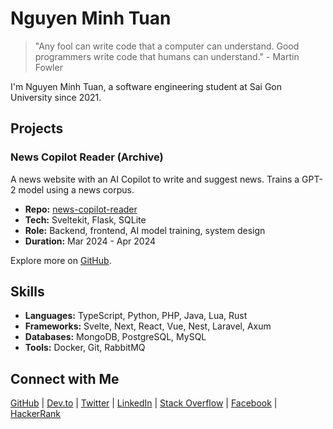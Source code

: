 # Nguyen Minh Tuan

> "Any fool can write code that a computer can understand. Good programmers write code that humans can understand." - Martin Fowler

I'm Nguyen Minh Tuan, a software engineering student at Sai Gon University since 2021.

## Projects

### News Copilot Reader (Archive)
A news website with an AI Copilot to write and suggest news. Trains a GPT-2 model using a news corpus.
- **Repo:** [news-copilot-reader](https://github.com/tnowad/news-copilot-reader)
- **Tech:** Sveltekit, Flask, SQLite
- **Role:** Backend, frontend, AI model training, system design
- **Duration:** Mar 2024 - Apr 2024

Explore more on [GitHub](https://github.com/tnowad?tab=repositories).

## Skills

- **Languages:** TypeScript, Python, PHP, Java, Lua, Rust
- **Frameworks:** Svelte, Next, React, Vue, Nest, Laravel, Axum
- **Databases:** MongoDB, PostgreSQL, MySQL
- **Tools:** Docker, Git, RabbitMQ

## Connect with Me

[GitHub](https://github.com/tnowad) | [Dev.to](https://dev.to/tnowad) | [Twitter](https://twitter.com/tnowad_t) | [LinkedIn](https://linkedin.com/in/tnowad) | [Stack Overflow](https://stackoverflow.com/users/20390656) | [Facebook](https://fb.com/tnowad) | [HackerRank](https://www.hackerrank.com/tnowad)
